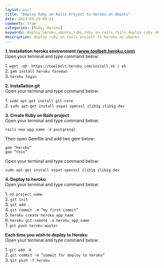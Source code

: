 ```yaml
---
layout: post
title: "Deploy Ruby on Rails Project to Heroku on Ubuntu"
date: 2013-09-29 09:23
comments: true
categories: [Ruby, Heroku]
keywords: deploy,heroku,ubuntu,ruby,ruby on rails,rails,deploy ruby on rails project to heroku on ubuntu
description: deploy ruby on rails project to heroku on ubuntu
---
```


<p>
  <strong>1. Installation heroku environment <a href="https://toolbelt.heroku.com/">(www.toolbelt.heroku.com)</a></strong><br/>
  Open your terminal and type command below:<br/>
</p>

<p>
  1. <code>wget -qO- https://toolbelt.heroku.com/install.sh | sh</code><br/>
  2. <code>gem install heroku foreman</code><br/>
  3. <code>heroku login</code><br/>
</p>

<p>
  <strong>2.  Installation git<br/></strong>
  Open your terminal and type command below:<br/>
</p>

<p>
  1. <code>sudo apt-get install git-core</code><br/>
  2. <code>sudo apt-get install expat openssl zlib1g zlib1g-dev</code><br/>
</p>

<p>
  <strong>3. Create Ruby on Rails project<br/></strong>
  Open your terminal and type command below:<br/>
</p>

<p>
  <code>rails new app_name -d postgresql</code><br/>
</p>

<p>
  Then open Gemfile and add two gem below:
</p>

<p>
  <code>gem “heroku”</code><br/>
  <code>gem “thin”</code><br/>
</p>

<p>
  Open your terminal and type command below:<br/>
</p>

<p>
  <code>sudo apt-get install expat openssl zlib1g zlib1g-dev</code><br/>
</p>

<p>
  <strong>4. Deploy to heroku<br/></strong>
  Open your terminal and type command below:<br/>
</p>

<p>
  1. <code>cd project_name</code><br/>
  2. <code>git init</code><br/>
  3. <code>git add .</code><br/>
  4. <code>git commit -m “my first commit”</code><br/>
  5. <code>heroku create heroku_app_name</code><br/>
  6. <code>heroku git:remote -a heroku_app_name</code><br/>
  7. <code>git push heroku master</code><br/>
</p>

<p>
  <strong>Each time you wish to deploy to Heroku<br/></strong>
  Open your terminal and type command below:<br/>
</p>

<p>
  1. <code>git add -A</code><br/>
  2. <code>git commit -m “commit for deploy to heroku”</code><br/>
  3. <code>git push -f heroku</code><br/>
</p>